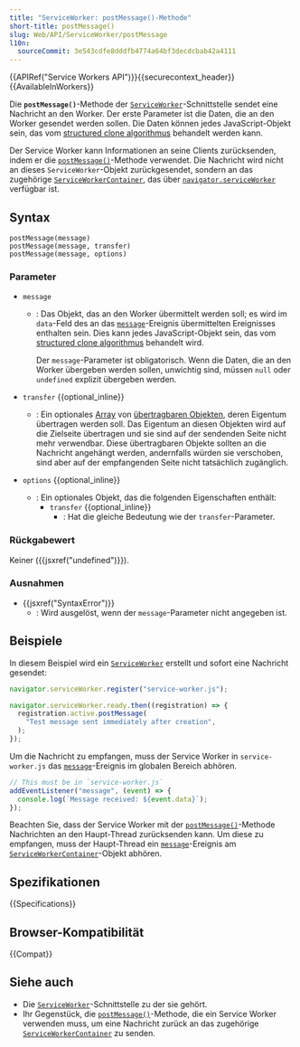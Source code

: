 ```yaml
---
title: "ServiceWorker: postMessage()-Methode"
short-title: postMessage()
slug: Web/API/ServiceWorker/postMessage
l10n:
  sourceCommit: 3e543cdfe8dddfb4774a64bf3decdcbab42a4111
---
```


{{APIRef("Service Workers API")}}{{securecontext_header}}{{AvailableInWorkers}}

Die **`postMessage()`**-Methode der [`ServiceWorker`](/de/docs/Web/API/ServiceWorker)-Schnittstelle sendet eine Nachricht an den Worker. Der erste Parameter ist die Daten, die an den Worker gesendet werden sollen. Die Daten können jedes JavaScript-Objekt sein, das vom [structured clone algorithmus](/de/docs/Web/API/Web_Workers_API/Structured_clone_algorithm) behandelt werden kann.

Der Service Worker kann Informationen an seine Clients zurücksenden, indem er die [`postMessage()`](/de/docs/Web/API/Client/postMessage)-Methode verwendet. Die Nachricht wird nicht an dieses `ServiceWorker`-Objekt zurückgesendet, sondern an das zugehörige [`ServiceWorkerContainer`](/de/docs/Web/API/ServiceWorkerContainer), das über [`navigator.serviceWorker`](/de/docs/Web/API/Navigator/serviceWorker) verfügbar ist.

## Syntax

```js-nolint
postMessage(message)
postMessage(message, transfer)
postMessage(message, options)
```

### Parameter

- `message`

  - : Das Objekt, das an den Worker übermittelt werden soll; es wird im `data`-Feld des an das [`message`](/de/docs/Web/API/ServiceWorkerGlobalScope/message_event)-Ereignis übermittelten Ereignisses enthalten sein. Dies kann jedes JavaScript-Objekt sein, das vom [structured clone algorithmus](/de/docs/Web/API/Web_Workers_API/Structured_clone_algorithm) behandelt wird.

    Der `message`-Parameter ist obligatorisch. Wenn die Daten, die an den Worker übergeben werden sollen, unwichtig sind, müssen `null` oder `undefined` explizit übergeben werden.

- `transfer` {{optional_inline}}
  - : Ein optionales [Array](/de/docs/Web/JavaScript/Reference/Global_Objects/Array) von [übertragbaren Objekten](/de/docs/Web/API/Web_Workers_API/Transferable_objects), deren Eigentum übertragen werden soll. Das Eigentum an diesen Objekten wird auf die Zielseite übertragen und sie sind auf der sendenden Seite nicht mehr verwendbar. Diese übertragbaren Objekte sollten an die Nachricht angehängt werden, andernfalls würden sie verschoben, sind aber auf der empfangenden Seite nicht tatsächlich zugänglich.
- `options` {{optional_inline}}
  - : Ein optionales Objekt, das die folgenden Eigenschaften enthält:
    - `transfer` {{optional_inline}}
      - : Hat die gleiche Bedeutung wie der `transfer`-Parameter.

### Rückgabewert

Keiner ({{jsxref("undefined")}}).

### Ausnahmen

- {{jsxref("SyntaxError")}}
  - : Wird ausgelöst, wenn der `message`-Parameter nicht angegeben ist.

## Beispiele

In diesem Beispiel wird ein [`ServiceWorker`](/de/docs/Web/API/ServiceWorker) erstellt und sofort eine Nachricht gesendet:

```js
navigator.serviceWorker.register("service-worker.js");

navigator.serviceWorker.ready.then((registration) => {
  registration.active.postMessage(
    "Test message sent immediately after creation",
  );
});
```

Um die Nachricht zu empfangen, muss der Service Worker in `service-worker.js` das [`message`](/de/docs/Web/API/ServiceWorkerGlobalScope/message_event)-Ereignis im globalen Bereich abhören.

```js
// This must be in `service-worker.js`
addEventListener("message", (event) => {
  console.log(`Message received: ${event.data}`);
});
```

Beachten Sie, dass der Service Worker mit der [`postMessage()`](/de/docs/Web/API/Client/postMessage)-Methode Nachrichten an den Haupt-Thread zurücksenden kann. Um diese zu empfangen, muss der Haupt-Thread ein [`message`](/de/docs/Web/API/ServiceWorkerContainer/message_event)-Ereignis am [`ServiceWorkerContainer`](/de/docs/Web/API/ServiceWorkerContainer)-Objekt abhören.

## Spezifikationen

{{Specifications}}

## Browser-Kompatibilität

{{Compat}}

## Siehe auch

- Die [`ServiceWorker`](/de/docs/Web/API/ServiceWorker)-Schnittstelle zu der sie gehört.
- Ihr Gegenstück, die [`postMessage()`](/de/docs/Web/API/Client/postMessage)-Methode, die ein Service Worker verwenden muss, um eine Nachricht zurück an das zugehörige [`ServiceWorkerContainer`](/de/docs/Web/API/ServiceWorkerContainer) zu senden.
